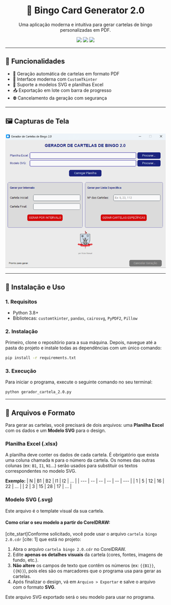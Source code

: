 <h1 align="center">🎲 Bingo Card Generator 2.0</h1>

<p align="center">
  Uma aplicação moderna e intuitiva para gerar cartelas de bingo personalizadas em PDF.
</p>

<p align="center">
  <img src="https://img.shields.io/github/license/Vectorgg15/BCG_2.0?style=flat-square" />
  <img src="https://img.shields.io/github/languages/top/Vectorgg15/BCG_2.0?style=flat-square" />
  <img src="https://img.shields.io/github/last-commit/Vectorgg15/BCG_2.0?style=flat-square" />
</p>

---

## 🧩 Funcionalidades

- 🧾 Geração automática de cartelas em formato PDF
- 🧠 Interface moderna com `CustomTkinter`
- 🎯 Suporte a modelos SVG e planilhas Excel
- 📤 Exportação em lote com barra de progresso
- ⛔ Cancelamento da geração com segurança

---

## 🖼️ Capturas de Tela

<p align="center">
  <img src="https://github.com/Vectorgg15/BCG_2.0/raw/main/Captura_de_tela_01.png" alt="Interface principal" width="700"/>
</p>

---

## 🚀 Instalação e Uso

### 1. Requisitos
- Python 3.8+
- Bibliotecas: `customtkinter`, `pandas`, `cairosvg`, `PyPDF2`, `Pillow`

### 2. Instalação
Primeiro, clone o repositório para a sua máquina. Depois, navegue até a pasta do projeto e instale todas as dependências com um único comando:

```bash
pip install -r requirements.txt
```

### 3. Execução
Para iniciar o programa, execute o seguinte comando no seu terminal:
```bash
python gerador_cartela_2.0.py
```

---

## 📄 Arquivos e Formato

Para gerar as cartelas, você precisará de dois arquivos: uma **Planilha Excel** com os dados e um **Modelo SVG** para o design.

### Planilha Excel (.xlsx)
A planilha deve conter os dados de cada cartela. É obrigatório que exista uma coluna chamada `N` para o número da cartela. Os nomes das outras colunas (ex: `B1`, `I1`, `N1`...) serão usados para substituir os textos correspondentes no modelo SVG.

**Exemplo:**
| N   | B1 | B2 | I1 | I2 | ... |
| --- | -- | -- | -- | -- | --- |
| 1   | 5  | 12 | 16 | 22 | ... |
| 2   | 3  | 15 | 28 | 17 | ... |


### Modelo SVG (.svg)
Este arquivo é o template visual da sua cartela.

#### **Como criar o seu modelo a partir do CorelDRAW:**
[cite_start]Conforme solicitado, você pode usar o arquivo `cartela bingo 2.0.cdr` [cite: 1] que está no projeto:
1. Abra o arquivo `cartela bingo 2.0.cdr` no CorelDRAW.
2. Edite **apenas os detalhes visuais** da cartela (cores, fontes, imagens de fundo, etc.).
3. **Não altere** os campos de texto que contêm os números (ex: `{{B1}}`, `{{N}}`), pois eles são os marcadores que o programa usa para gerar as cartelas.
4. Após finalizar o design, vá em `Arquivo > Exportar` e salve o arquivo com o formato **SVG**.

Este arquivo SVG exportado será o seu modelo para usar no programa.
